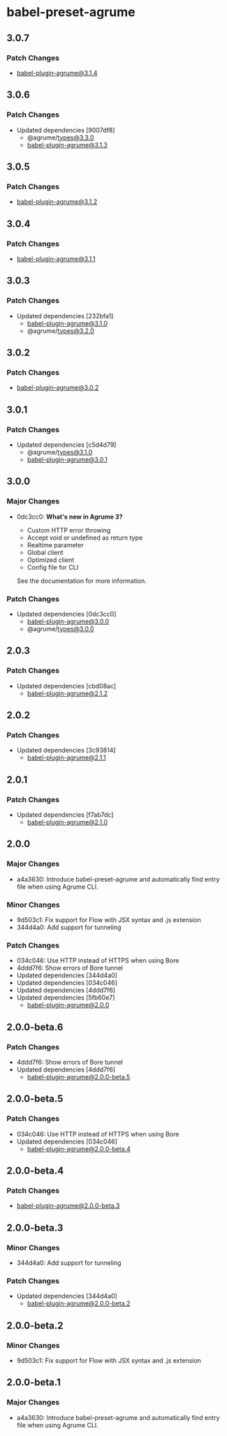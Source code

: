 # babel-preset-agrume

## 3.0.7

### Patch Changes

- babel-plugin-agrume@3.1.4

## 3.0.6

### Patch Changes

- Updated dependencies [9007df8]
  - @agrume/types@3.3.0
  - babel-plugin-agrume@3.1.3

## 3.0.5

### Patch Changes

- babel-plugin-agrume@3.1.2

## 3.0.4

### Patch Changes

- babel-plugin-agrume@3.1.1

## 3.0.3

### Patch Changes

- Updated dependencies [232bfa1]
  - babel-plugin-agrume@3.1.0
  - @agrume/types@3.2.0

## 3.0.2

### Patch Changes

- babel-plugin-agrume@3.0.2

## 3.0.1

### Patch Changes

- Updated dependencies [c5d4d79]
  - @agrume/types@3.1.0
  - babel-plugin-agrume@3.0.1

## 3.0.0

### Major Changes

- 0dc3cc0: **What's new in Agrume 3?**

  - Custom HTTP error throwing
  - Accept void or undefined as return type
  - Realtime parameter
  - Global client
  - Optimized client
  - Config file for CLI

  See the documentation for more information.

### Patch Changes

- Updated dependencies [0dc3cc0]
  - babel-plugin-agrume@3.0.0
  - @agrume/types@3.0.0

## 2.0.3

### Patch Changes

- Updated dependencies [cbd08ac]
  - babel-plugin-agrume@2.1.2

## 2.0.2

### Patch Changes

- Updated dependencies [3c93814]
  - babel-plugin-agrume@2.1.1

## 2.0.1

### Patch Changes

- Updated dependencies [f7ab7dc]
  - babel-plugin-agrume@2.1.0

## 2.0.0

### Major Changes

- a4a3630: Introduce babel-preset-agrume and automatically find entry file when using Agrume CLI.

### Minor Changes

- 9d503c1: Fix support for Flow with JSX syntax and .js extension
- 344d4a0: Add support for tunneling

### Patch Changes

- 034c046: Use HTTP instead of HTTPS when using Bore
- 4ddd7f6: Show errors of Bore tunnel
- Updated dependencies [344d4a0]
- Updated dependencies [034c046]
- Updated dependencies [4ddd7f6]
- Updated dependencies [5fb60e7]
  - babel-plugin-agrume@2.0.0

## 2.0.0-beta.6

### Patch Changes

- 4ddd7f6: Show errors of Bore tunnel
- Updated dependencies [4ddd7f6]
  - babel-plugin-agrume@2.0.0-beta.5

## 2.0.0-beta.5

### Patch Changes

- 034c046: Use HTTP instead of HTTPS when using Bore
- Updated dependencies [034c046]
  - babel-plugin-agrume@2.0.0-beta.4

## 2.0.0-beta.4

### Patch Changes

- babel-plugin-agrume@2.0.0-beta.3

## 2.0.0-beta.3

### Minor Changes

- 344d4a0: Add support for tunneling

### Patch Changes

- Updated dependencies [344d4a0]
  - babel-plugin-agrume@2.0.0-beta.2

## 2.0.0-beta.2

### Minor Changes

- 9d503c1: Fix support for Flow with JSX syntax and .js extension

## 2.0.0-beta.1

### Major Changes

- a4a3630: Introduce babel-preset-agrume and automatically find entry file when using Agrume CLI.
